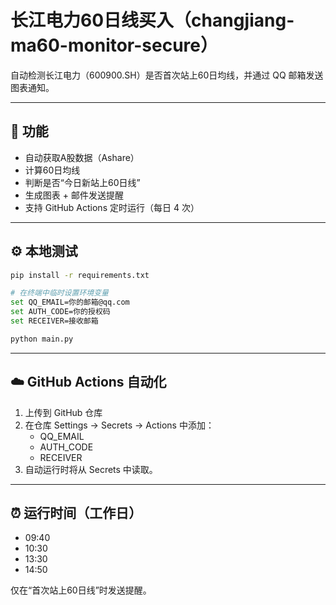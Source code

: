 # 长江电力60日线买入（changjiang-ma60-monitor-secure）

自动检测长江电力（600900.SH）是否首次站上60日均线，并通过 QQ 邮箱发送图表通知。

---

## 🧩 功能
- 自动获取A股数据（Ashare）
- 计算60日均线
- 判断是否“今日新站上60日线”
- 生成图表 + 邮件发送提醒
- 支持 GitHub Actions 定时运行（每日 4 次）

---

## ⚙️ 本地测试
```bash
pip install -r requirements.txt

# 在终端中临时设置环境变量
set QQ_EMAIL=你的邮箱@qq.com
set AUTH_CODE=你的授权码
set RECEIVER=接收邮箱

python main.py
```

---

## ☁️ GitHub Actions 自动化
1. 上传到 GitHub 仓库
2. 在仓库 Settings → Secrets → Actions 中添加：
   - QQ_EMAIL
   - AUTH_CODE
   - RECEIVER
3. 自动运行时将从 Secrets 中读取。

---

## ⏰ 运行时间（工作日）
- 09:40
- 10:30
- 13:30
- 14:50

仅在“首次站上60日线”时发送提醒。
